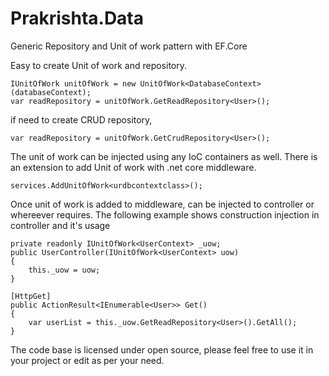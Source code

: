 # Prakrishta.Data
Generic Repository and Unit of work pattern with EF.Core

Easy to create Unit of work and repository.

```
IUnitOfWork unitOfWork = new UnitOfWork<DatabaseContext>(databaseContext);
var readRepository = unitOfWork.GetReadRepository<User>();
```

if need to create CRUD repository,

```
var readRepository = unitOfWork.GetCrudRepository<User>();
```
  
The unit of work can be injected using any IoC containers as well. There is an extension to add Unit of work with .net core middleware.

```
services.AddUnitOfWork<urdbcontextclass>();
```
Once unit of work is added to middleware, can be injected to controller or whereever requires. The following example shows construction injection in controller and it's usage

```
private readonly IUnitOfWork<UserContext> _uow;
public UserController(IUnitOfWork<UserContext> uow)
{
    this._uow = uow;
}

[HttpGet]
public ActionResult<IEnumerable<User>> Get()
{
    var userList = this._uow.GetReadRepository<User>().GetAll();
}

```

The code base is licensed under open source, please feel free to use it in your project or edit as per your need.
